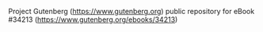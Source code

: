 Project Gutenberg (https://www.gutenberg.org) public repository for eBook #34213 (https://www.gutenberg.org/ebooks/34213)
